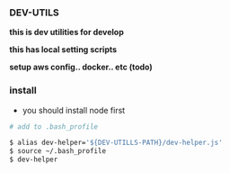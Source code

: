 ### DEV-UTILS

**this is dev utilities for develop**

**this has local setting scripts**

**setup aws config.. docker.. etc (todo)**


### install
- you should install node first
```bash
# add to .bash_profile

$ alias dev-helper='${DEV-UTILLS-PATH}/dev-helper.js'
$ source ~/.bash_profile
$ dev-helper
```
